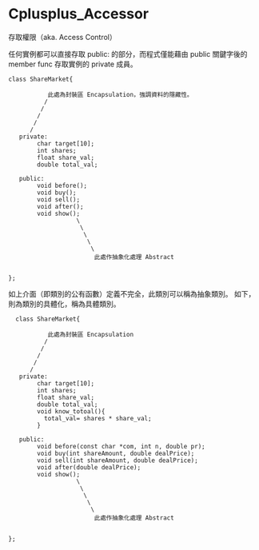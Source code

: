 # Cplusplus_Accessor
存取權限（aka. Access Control）

任何實例都可以直接存取 public: 的部分，而程式僅能藉由 public 關鍵字後的 member func 存取實例的 private 成員。

    class ShareMarket{

               此處為封裝區 Encapsulation，強調資料的隱藏性。
              /
             /
            /
           /
          /
       private:
            char target[10];
            int shares;
            float share_val;
            double total_val;

       public:
            void before();
            void buy();
            void sell();
            void after();
            void show();
                       \
                        \
                         \ 
                          \
                           \ 
                            此處作抽象化處理 Abstract 
            

    };
    
  如上介面（即類別的公有函數）定義不完全，此類別可以稱為抽象類別。
  如下，則為類別的具體化，稱為具體類別。
  
      class ShareMarket{

               此處為封裝區 Encapsulation
              /
             /
            /
           /
          /
       private:
            char target[10];
            int shares;
            float share_val;
            double total_val;
            void know_totoal(){
              total_val= shares * share_val;
            }

       public:
            void before(const char *com, int n, double pr);
            void buy(int shareAmount, double dealPrice);
            void sell(int shareAmount, double dealPrice);
            void after(double dealPrice);
            void show();
                       \
                        \
                         \ 
                          \
                           \ 
                            此處作抽象化處理 Abstract 


    };


